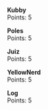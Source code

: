 **Kubby**  
Points: 5

**Poles**  
Points: 5

**Juiz**  
Points: 5

**YellowNerd**  
Points: 5

**Log**  
Points: 5

